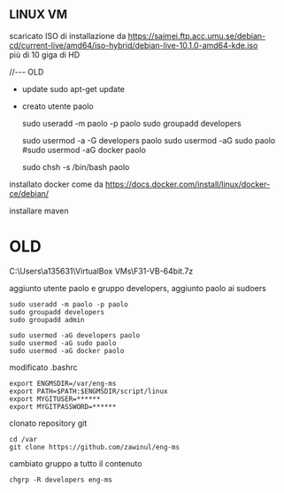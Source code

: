 LINUX VM
---
scaricato ISO di installazione da https://saimei.ftp.acc.umu.se/debian-cd/current-live/amd64/iso-hybrid/debian-live-10.1.0-amd64-kde.iso  
più di 10 giga di HD


//--- OLD

* update
		sudo apt-get update

* creato utente paolo

	sudo useradd -m paolo -p paolo
	sudo groupadd developers

	sudo usermod -a -G developers paolo
	sudo usermod -aG sudo paolo
	#sudo usermod -aG docker paolo

	sudo chsh -s /bin/bash paolo

installato docker come da https://docs.docker.com/install/linux/docker-ce/debian/

installare maven


OLD
===
C:\Users\a135631\VirtualBox VMs\F31-VB-64bit.7z  

aggiunto utente paolo e gruppo developers, aggiunto paolo ai sudoers

	sudo useradd -m paolo -p paolo
	sudo groupadd developers
	sudo groupadd admin

	sudo usermod -aG developers paolo
	sudo usermod -aG sudo paolo
	sudo usermod -aG docker paolo

modificato .bashrc

	export ENGMSDIR=/var/eng-ms
	export PATH=$PATH:$ENGMSDIR/script/linux
	export MYGITUSER=******
	export MYGITPASSWORD=******

clonato repository git

	cd /var
	git clone https://github.com/zawinul/eng-ms

cambiato gruppo a tutto il contenuto
	
	chgrp -R developers eng-ms

